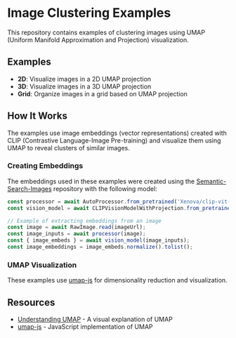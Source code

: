 # Image Clustering Examples

This repository contains examples of clustering images using UMAP (Uniform Manifold Approximation and Projection) visualization.

## Examples

- **2D**: Visualize images in a 2D UMAP projection
- **3D**: Visualize images in a 3D UMAP projection
- **Grid**: Organize images in a grid based on UMAP projection

## How It Works

The examples use image embeddings (vector representations) created with CLIP (Contrastive Language-Image Pre-training) and visualize them using UMAP to reveal clusters of similar images.

### Creating Embeddings

The embeddings used in these examples were created using the [Semantic-Search-Images](https://github.com/shiffman/Semantic-Search-Images) repository with the following model:

```javascript
const processor = await AutoProcessor.from_pretrained('Xenova/clip-vit-base-patch16');
const vision_model = await CLIPVisionModelWithProjection.from_pretrained('Xenova/clip-vit-base-patch16');

// Example of extracting embeddings from an image
const image = await RawImage.read(imageUrl);
const image_inputs = await processor(image);
const { image_embeds } = await vision_model(image_inputs);
const image_embeddings = image_embeds.normalize().tolist();
```

### UMAP Visualization

These examples use [umap-js](https://github.com/PAIR-code/umap-js) for dimensionality reduction and visualization.

## Resources

- [Understanding UMAP](https://pair-code.github.io/understanding-umap/) - A visual explanation of UMAP
- [umap-js](https://github.com/PAIR-code/umap-js) - JavaScript implementation of UMAP